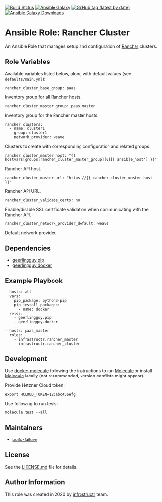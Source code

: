 [![Build Status](https://travis-ci.org/infrastructr/ansible-role-rancher-cluster.svg?branch=master)](https://travis-ci.org/infrastructr/ansible-role-rancher-cluster)
[![Ansible Galaxy](https://img.shields.io/badge/role-infrastructr.rancher_cluster-blue.svg)](https://galaxy.ansible.com/infrastructr/rancher_cluster/)
[![GitHub tag (latest by date)](https://img.shields.io/github/v/tag/infrastructr/ansible-role-rancher-cluster)](https://galaxy.ansible.com/infrastructr/rancher_cluster)
[![Ansible Galaxy Downloads](https://img.shields.io/ansible/role/d/48976.svg?color=blue)](https://galaxy.ansible.com/infrastructr/rancher_cluster/)

# Ansible Role: Rancher Cluster

An Ansible Role that manages setup and configuration of [Rancher](https://rancher.com/docs/rancher/v2.x/en/installation/) clusters.

## Role Variables

Available variables listed below, along with default values (see `defaults/main.yml`):

    rancher_cluster_base_group: paas

Inventory group for all Rancher hosts.    
    
    rancher_cluster_master_group: paas_master

Inventory group for the Rancher master hosts.

    rancher_clusters:
      - name: cluster1
        group: cluster1
        network_provider: weave

Clusters to create with corresponding configuration and related groups.

    rancher_cluster_master_host: "{{ hostvars[groups[rancher_cluster_master_group][0]]['ansible_host'] }}"
    
Rancher API host.    
    
    rancher_cluster_master_url: "https://{{ rancher_cluster_master_host }}"
    
Rancher API URL.    
    
    rancher_cluster_validate_certs: no
  
Enable/disable SSL certificate validation when communicating with the Rancher API.

    rancher_cluster_network_provider_default: weave
    
Default network provider.

## Dependencies

- [geerlingguy.pip](https://galaxy.ansible.com/geerlingguy/pip)
- [geerlingguy.docker](https://galaxy.ansible.com/geerlingguy/docker)

## Example Playbook

    - hosts: all
      vars:
        pip_package: python3-pip
        pip_install_packages:
          - name: docker    
      roles:
        - geerlingguy.pip
        - geerlingguy.docker 
        
    - hosts: paas_master
      roles:
        - infrastructr.rancher_master
        - infrastructr.rancher_cluster

## Development

Use [docker-molecule](https://github.com/infrastructr/docker-molecule) following the instructions to run [Molecule](https://molecule.readthedocs.io/en/stable/)
or install [Molecule](https://molecule.readthedocs.io/en/stable/) locally (not recommended, version conflicts might appear).

Provide Hetzner Cloud token:

    export HCLOUD_TOKEN=123abc456efg

Use following to run tests:

    molecule test --all

## Maintainers

- [build-failure](https://github.com/build-failure)

## License

See the [LICENSE.md](LICENSE.md) file for details.

## Author Information

This role was created in 2020 by [infrastructr](https://github.com/infrastructr) team.
